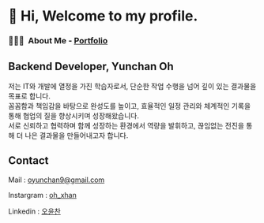 # 👋 Hi, Welcome to my profile.

### 👨🏻‍💻 &nbsp;About Me - [Portfolio](https://noiseless-scowl-875.notion.site/7d6084ace7e44b69ac52cf58923df384)


Backend Developer, Yunchan Oh
----------------------------------------------------
저는 IT와 개발에 열정을 가진 학습자로서, 단순한 작업 수행을 넘어 깊이 있는 결과물을 목표로 합니다. <br>
꼼꼼함과 책임감을 바탕으로 완성도를 높이고, 효율적인 일정 관리와 체계적인 기록을 통해 협업의 질을 향상시키며 성장해왔습니다.<br>
서로 신뢰하고 협력하며 함께 성장하는 환경에서 역량을 발휘하고, 끊임없는 전진을 통해 더 나은 결과물을 만들어내고자 합니다.<br>


Contact
----------------------------------------------------

Mail : oyunchan9@gmail.com

Instargram : [oh_xhan](https://www.instagram.com/oh_xhan/)

Linkedin : [오윤찬](https://www.linkedin.com/in/%EC%9C%A4%EC%B0%AC-%EC%98%A4-552571319/)
